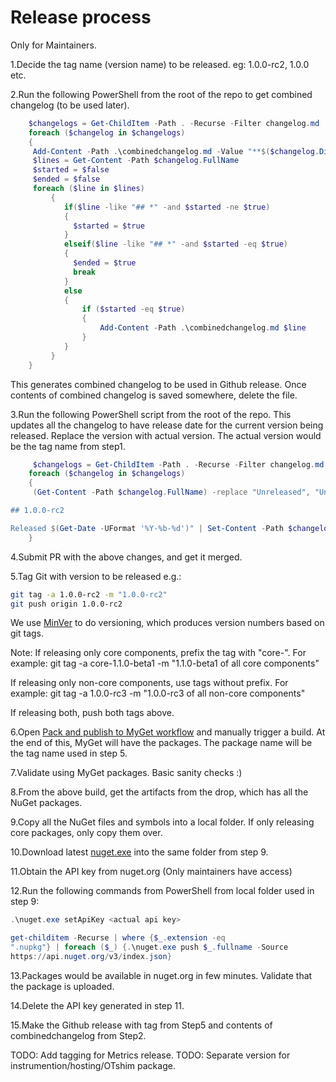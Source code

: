 # Release process

Only for Maintainers.

1.Decide the tag name (version name) to be released.
  eg: 1.0.0-rc2, 1.0.0 etc.

2.Run the following PowerShell from the root of the
   repo to get combined changelog (to be used later).

```powershell
    $changelogs = Get-ChildItem -Path . -Recurse -Filter changelog.md
    foreach ($changelog in $changelogs)
    {
     Add-Content -Path .\combinedchangelog.md -Value "**$($changelog.Directory.Name)**"
     $lines = Get-Content -Path $changelog.FullName
     $started = $false
     $ended = $false
     foreach ($line in $lines)
         {
            if($line -like "## *" -and $started -ne $true)
            {
              $started = $true
            }
            elseif($line -like "## *" -and $started -eq $true)
            {
              $ended = $true
              break
            }
            else
            {
                if ($started -eq $true)
                {
                    Add-Content -Path .\combinedchangelog.md $line
                }
            }
         }
    }
```

   This generates combined changelog to be used in Github release.
   Once contents of combined changelog is saved somewhere,
   delete the file.

3.Run the following PowerShell script from the root of the repo.
   This updates all the changelog to have release date for the
   current version being released.
   Replace the version with actual version.
   The actual version would be the tag name from step1.

```powershell
     $changelogs = Get-ChildItem -Path . -Recurse -Filter changelog.md
    foreach ($changelog in $changelogs)
    {
     (Get-Content -Path $changelog.FullName) -replace "Unreleased", "Unreleased

## 1.0.0-rc2

Released $(Get-Date -UFormat '%Y-%b-%d')" | Set-Content -Path $changelog.FullName
    }
```

4.Submit PR with the above changes, and get it merged.

5.Tag Git with version to be released e.g.:

   ```sh
   git tag -a 1.0.0-rc2 -m "1.0.0-rc2"
   git push origin 1.0.0-rc2
   ```

We use [MinVer](https://github.com/adamralph/minver) to do versioning,
which produces version numbers based on git tags.

Note:
If releasing only core components, prefix the tag
with "core-". For example:
git tag -a core-1.1.0-beta1 -m "1.1.0-beta1 of all core components"

If releasing only non-core components, use tags without
prefix. For example:
git tag -a 1.0.0-rc3 -m "1.0.0-rc3 of all non-core components"

If releasing both, push both tags above.

6.Open [Pack and publish to MyGet
   workflow](https://github.com/open-telemetry/opentelemetry-dotnet/actions/workflows/publish-packages-1.0.yml)
   and manually trigger a build. At the end of this, MyGet will have the
   packages. The package name will be the tag name used in step 5.

7.Validate using MyGet packages. Basic sanity checks :)

8.From the above build, get the artifacts from the drop, which has all the
   NuGet packages.

9.Copy all the NuGet files and symbols into a local folder. If only
  releasing core packages, only copy them over.

10.Download latest [nuget.exe](https://www.nuget.org/downloads) into
  the same folder from step 9.

11.Obtain the API key from nuget.org (Only maintainers have access)

12.Run the following commands from PowerShell from local folder used in step 9:

   ```powershell
   .\nuget.exe setApiKey <actual api key>

   get-childitem -Recurse | where {$_.extension -eq
   ".nupkg"} | foreach ($_) {.\nuget.exe push $_.fullname -Source
   https://api.nuget.org/v3/index.json}
   ```

13.Packages would be available in nuget.org in few minutes.
   Validate that the package is uploaded.

14.Delete the API key generated in step 11.

15.Make the Github release with tag from Step5
and contents of combinedchangelog from Step2.

TODO: Add tagging for Metrics release.
TODO: Separate version for instrumention/hosting/OTshim package.
